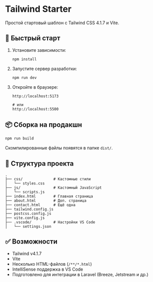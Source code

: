# Tailwind Starter

Простой стартовый шаблон с Tailwind CSS 4.1.7 и Vite.

## 🚀 Быстрый старт

1. Установите зависимости:
   ```bash
   npm install
   ```

2. Запустите сервер разработки:
   ```bash
   npm run dev
   ```

3. Откройте в браузере:
   ```
   http://localhost:5173

   # или
   http://localhost:5500

   ```

## 📦 Сборка на продакшн

```bash
npm run build
```

Скомпилированные файлы появятся в папке `dist/`.

## 📁 Структура проекта

```
.
├── css/              # Кастомные стили
│   └── styles.css
├── js/               # Кастомный JavaScript
│   └── scripts.js
├── index.html        # Главная страница
├── about.html        # Доп. страница
├── contact.html      # Ещё одна
├── tailwind.config.js
├── postcss.config.js
├── vite.config.js
├── .vscode/          # Настройки VS Code
│   └── settings.json
```

## ✅ Возможности

- Tailwind v4.1.7
- Vite
- Несколько HTML-файлов (`/**/*.html`)
- IntelliSense поддержка в VS Code
- Подготовлено для интеграции в Laravel (Breeze, Jetstream и др.)
